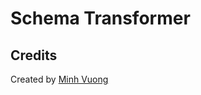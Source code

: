 Schema Transformer
==================

Credits
-------

Created by [Minh Vuong](https://github.com/vuongxuongminh)
